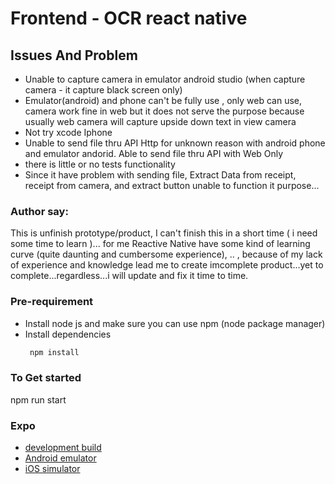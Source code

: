 # Frontend - OCR react native

## Issues And Problem
- Unable to capture camera in emulator android studio (when capture camera - it capture black screen only)
- Emulator(android) and phone can't be fully use , only web can use, camera work fine in web but it does not serve the purpose because usually web camera will capture upside down text in view camera
- Not try xcode Iphone
- Unable to send file thru API Http for unknown reason  with android phone and emulator andorid. Able to send file thru API  with Web Only
- there is little or no tests functionality
- Since it have problem with sending file, Extract Data from receipt, receipt from camera, and extract button unable to function it purpose...

### Author say:
This is unfinish prototype/product, I can't finish this in a short time ( i need some time to learn  )... for me Reactive Native  have some kind of learning curve (quite daunting and cumbersome experience), .. , because of my lack of experience and knowledge lead me to create imcomplete product...yet to complete...regardless...i will update and fix it time to time.

### Pre-requirement 
- Install node js and make sure you can use npm (node package manager)
- Install dependencies
  ```bash
   npm install
  ```

### To Get started
npm run start


### Expo
- [development build](https://docs.expo.dev/develop/development-builds/introduction/)
- [Android emulator](https://docs.expo.dev/workflow/android-studio-emulator/)
- [iOS simulator](https://docs.expo.dev/workflow/ios-simulator/)
